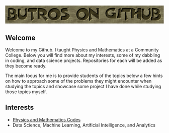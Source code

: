 <p align = "center">
<img src="Logo.png.png" width="1000">
<p>

## Welcome 
Welcome to my Github.  I taught Physics and Mathematics at a Community College.  Below you will find more about my interests, some of my dabbling in coding, and data science projects. Repositories for each will be added as they become ready.  
  
The main focus for me is to provide students of the topics below a few hints on how to approach some of the problems they might encounter when studying the topics and showcase some project I have done while studying those topics myself.

  
## Interests
*  [Physics and Mathematics Codes](https://github.com/MButros/Physics_Mathematics_Codes)
* Data Science, Machine Learning, Artificial Intelligence, and Analytics

